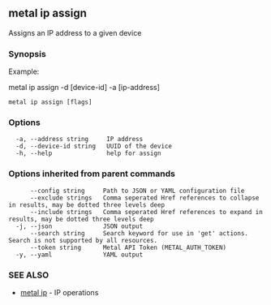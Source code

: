 ## metal ip assign

Assigns an IP address to a given device

### Synopsis

Example:

metal ip assign -d [device-id] -a [ip-address]

	

```
metal ip assign [flags]
```

### Options

```
  -a, --address string     IP address
  -d, --device-id string   UUID of the device
  -h, --help               help for assign
```

### Options inherited from parent commands

```
      --config string     Path to JSON or YAML configuration file
      --exclude strings   Comma seperated Href references to collapse in results, may be dotted three levels deep
      --include strings   Comma seperated Href references to expand in results, may be dotted three levels deep
  -j, --json              JSON output
      --search string     Search keyword for use in 'get' actions. Search is not supported by all resources.
      --token string      Metal API Token (METAL_AUTH_TOKEN)
  -y, --yaml              YAML output
```

### SEE ALSO

* [metal ip](metal_ip.md)	 - IP operations

